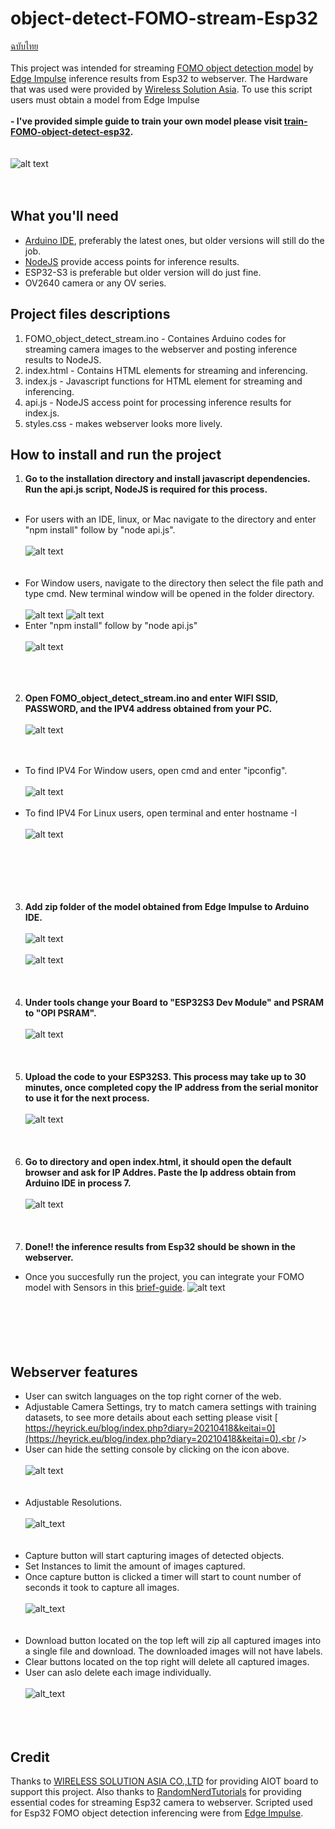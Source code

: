 # object-detect-FOMO-stream-Esp32
[ฉบับไทย](https://github.com/San279/AIoT_Board/blob/main/object-detect-FOMO-stream-Esp32/Readme-th.md)
<br/>
<br/>
This project was intended for streaming [FOMO object detection model](https://edge-impulse.gitbook.io/docs/edge-impulse-studio/learning-blocks/object-detection/fomo-object-detection-for-constrained-devices) by [Edge Impulse](https://edgeimpulse.com/) inference results from Esp32 to webserver. The Hardware that was used were provided by [Wireless Solution Asia](https://wirelesssolution.asia/). To use this script users must obtain a model from Edge Impulse </br> </br>
<strong> - I've provided simple guide to train your own model please visit [train-FOMO-object-detect-esp32](https://github.com/San279/AIoT_Board/tree/main). </strong> <br/>
<br/> <br/>
![alt text](/object-detect-FOMO-stream-Esp32/Images_for_readme/done.PNG)
<br /><br /><br />
## What you'll need
- [Arduino IDE](https://www.arduino.cc/en/software), preferably the latest ones, but older versions will still do the job.
- [NodeJS](https://nodejs.org/en/download/package-manager/current) provide access points for inference results.
- ESP32-S3 is preferable but older version will do just fine.
- OV2640 camera or any OV series.

## Project files descriptions

1. FOMO_object_detect_stream.ino - Containes Arduino codes for streaming camera images to the webserver and posting inference results to NodeJS.
2. index.html - Contains HTML elements for streaming and inferencing.
3. index.js - Javascript functions for HTML element for streaming and inferencing.
4. api.js - NodeJS access point for processing inference results for index.js.
5. styles.css - makes webserver looks more lively.

## How to install and run the project
1.  <strong> Go to the installation directory and install javascript dependencies. Run the api.js script, NodeJS is required for this process. </strong><br /><br />
  - For users with an IDE, linux, or Mac navigate to the directory and enter "npm install" follow by "node api.js". <br /><br />
  ![alt text](/object-detect-FOMO-stream-Esp32/Images_for_readme/ide_run_api.PNG)
  <br /><br /><br />
- For Window users, navigate to the directory then select the file path and type cmd. New terminal window will be opened in the folder directory. <br /><br />
 ![alt text](/object-detect-FOMO-stream-Esp32/Images_for_readme/window_run_api1.PNG)
 ![alt text](/object-detect-FOMO-stream-Esp32/Images_for_readme/window_run_api2.PNG)
- Enter "npm install" follow by "node api.js" <br /><br />
 ![alt text](/object-detect-FOMO-stream-Esp32/Images_for_readme/window_run_api3.PNG)
  <br /><br /> <br /><br />
2.  <strong> Open FOMO_object_detect_stream.ino and enter WIFI SSID, PASSWORD, and the IPV4 address obtained from your PC. </strong> <br /><br />
![alt text](/object-detect-FOMO-stream-Esp32/Images_for_readme/wifi_ipv4.PNG)
<br /><br /><br />
  - To find IPV4 For Window users, open cmd and enter "ipconfig". <br /><br />
    ![alt text](/object-detect-FOMO-stream-Esp32/Images_for_readme/ipv4_addr.jpg) <br /><br />
  - To find IPV4 For Linux users, open terminal and enter hostname -I <br /><br />
    ![alt text](/object-detect-FOMO-stream-Esp32/Images_for_readme/terminal_ipv4.PNG) <br /><br />
<br /><br /><br /><br />
3. <strong> Add zip folder of the model obtained from Edge Impulse to Arduino IDE. </strong>
<br /><br />
![alt text](/object-detect-FOMO-stream-Esp32/Images_for_readme/arduino_model_zip.PNG)
<br /><br />
![alt text](/object-detect-FOMO-stream-Esp32/Images_for_readme/FOMO_model_zip.PNG)
<br /><br /><br /><br />
4. <strong> Under tools change your Board to "ESP32S3 Dev Module" and PSRAM to "OPI PSRAM". </strong><br /><br />
![alt text](/object-detect-FOMO-stream-Esp32/Images_for_readme/IDE_configure.PNG)
<br /><br /><br /><br />
5. <strong> Upload the code to your ESP32S3. This process may take up to 30 minutes, once completed copy the IP address from the serial monitor to use it for the next process. </strong> <br /><br />
![alt text](/object-detect-FOMO-stream-Esp32/Images_for_readme/arduino_serial_monitor.PNG)
<br /><br /><br /><br />
6. <strong> Go to directory and open index.html, it should open the default browser and ask for IP Addres. Paste the Ip address obtain from Arduino IDE in process 7. </strong> <br /><br />
![alt text](/object-detect-FOMO-stream-Esp32/Images_for_readme/ip_prompt.PNG)
<br /><br /><br /><br />
7. <strong> Done!! the inference results from Esp32 should be shown in the webserver. </strong>
- Once you succesfully run the project, you can integrate your FOMO model with Sensors in this [brief-guide](https://github.com/San279/AIoT_Board/tree/main/object-detect-FOMO-sensors-Esp32). 
![alt text](/object-detect-FOMO-stream-Esp32/Images_for_readme/done.PNG)<br /><br />
<br /><br /><br /><br />
## Webserver features
- User can switch languages on the top right corner of the web.<br />
- Adjustable Camera Settings, try to match camera settings with training datasets, to see more details about each setting please visit [
https://heyrick.eu/blog/index.php?diary=20210418&keitai=0](https://heyrick.eu/blog/index.php?diary=20210418&keitai=0).<br />
- User can hide the setting console by clicking on the icon above.<br /><br />
![alt text](/object-detect-FOMO-stream-Esp32/Images_for_readme/settings.PNG)
<br /><br /><br />
- Adjustable Resolutions. <br /><br />
![alt_text](/object-detect-FOMO-stream-Esp32/Images_for_readme/console.PNG)
<br /><br /><br />
- Capture button will start capturing images of detected objects. <br />
- Set Instances to limit the amount of images captured.  <br />
- Once capture button is clicked a timer will start to count number of seconds it took to capture all images.<br /> <br />
![alt_text](/object-detect-FOMO-stream-Esp32/Images_for_readme/console_seconds.PNG)
<br /><br /> <br />
- Download button located on the top left will zip all captured images into a single file and download. The downloaded images will not have labels.<br />
- Clear buttons located on the top right will delete all captured images.<br />
- User can aslo delete each image individually.<br /><br />
![alt_text](/object-detect-FOMO-stream-Esp32/Images_for_readme/gallery_img.PNG)
<br /> <br /><br /> <br />
## Credit
Thanks to [WIRELESS SOLUTION ASIA CO.,LTD](https://wirelesssolution.asia/) for providing AIOT board to support this project. Also thanks to [RandomNerdTutorials](https://RandomNerdTutorials.com/esp32-cam-video-streaming-web-server-camera-home-assistant) for providing essential codes for streaming Esp32 camera to webserver. Scripted used for Esp32 FOMO object detection inferencing were from [Edge Impulse](https://edge-impulse.gitbook.io/docs/edge-impulse-studio/learning-blocks/object-detection/fomo-object-detection-for-constrained-devices). 
